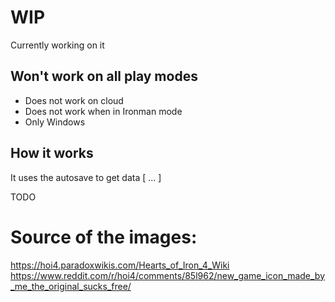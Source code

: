 # WIP
Currently working on it

## Won't work on all play modes

- Does not work on cloud
- Does not work when in Ironman mode
- Only Windows

## How it works

It uses the autosave to get data [ ... ]

TODO


# Source of the images:

https://hoi4.paradoxwikis.com/Hearts_of_Iron_4_Wiki
https://www.reddit.com/r/hoi4/comments/85l962/new_game_icon_made_by_me_the_original_sucks_free/